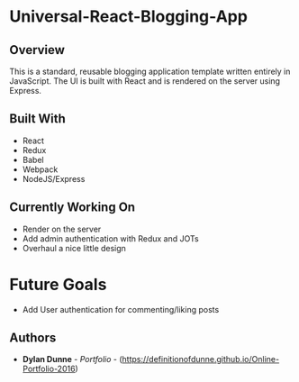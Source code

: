# Universal-React-Blogging-App

## Overview
This is a standard, reusable blogging application template written entirely in JavaScript. The UI is built with React and is rendered on the server using Express.

## Built With
* React
* Redux
* Babel
* Webpack
* NodeJS/Express

## Currently Working On
* Render on the server
* Add admin authentication with Redux and JOTs
* Overhaul a nice little design

# Future Goals
* Add User authentication for commenting/liking posts


## Authors
* **Dylan Dunne** - *Portfolio* - (https://definitionofdunne.github.io/Online-Portfolio-2016)

